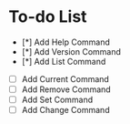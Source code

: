 # To-do List

- [*] Add Help Command
- [*] Add Version Command
- [*] Add List Command
- [ ] Add Current Command
- [ ] Add Remove Command
- [ ] Add Set Command
- [ ] Add Change Command
